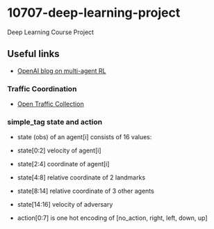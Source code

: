 # 10707-deep-learning-project
Deep Learning Course Project

## Useful links

* [OpenAI blog on multi-agent RL](https://blog.openai.com/learning-to-cooperate-compete-and-communicate/)

### Traffic Coordination

* [Open Traffic Collection](https://github.com/graphhopper/open-traffic-collection)

### simple_tag state and action

* state (obs) of an agent[i] consists of 16 values:
* state[0:2] velocity of agent[i]
* state[2:4] coordinate of agent[i]
* state[4:8] relative coordinate of 2 landmarks
* state[8:14] relative coordinate of 3 other agents
* state[14:16] velocity of adversary

* action[0:7] is one hot encoding of [no_action, right, left, down, up]
